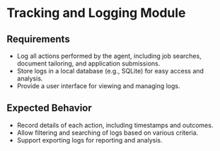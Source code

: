 # Tracking and Logging Module

## Requirements
- Log all actions performed by the agent, including job searches, document tailoring, and application submissions.
- Store logs in a local database (e.g., SQLite) for easy access and analysis.
- Provide a user interface for viewing and managing logs.

## Expected Behavior
- Record details of each action, including timestamps and outcomes.
- Allow filtering and searching of logs based on various criteria.
- Support exporting logs for reporting and analysis.

